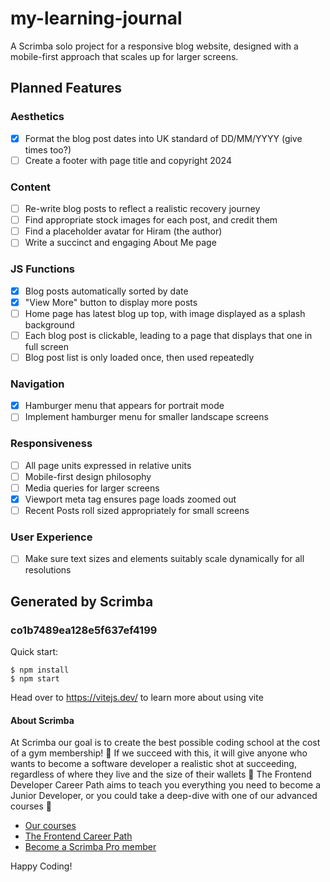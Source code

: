 # my-learning-journal
A Scrimba solo project for a responsive blog website, designed with a mobile-first approach that scales up for larger screens.

## Planned Features

### Aesthetics
- [x] Format the blog post dates into UK standard of DD/MM/YYYY (give times too?)
- [ ] Create a footer with page title and copyright 2024

### Content
- [ ] Re-write blog posts to reflect a realistic recovery journey
- [ ] Find appropriate stock images for each post, and credit them
- [ ] Find a placeholder avatar for Hiram (the author)
- [ ] Write a succinct and engaging About Me page

### JS Functions
- [x] Blog posts automatically sorted by date
- [x] "View More" button to display more posts
- [ ] Home page has latest blog up top, with image displayed as a splash background
- [ ] Each blog post is clickable, leading to a page that displays that one in full screen
- [ ] Blog post list is only loaded once, then used repeatedly

### Navigation
- [x] Hamburger menu that appears for portrait mode
- [ ] Implement hamburger menu for smaller landscape screens

### Responsiveness
- [ ] All page units expressed in relative units
- [ ] Mobile-first design philosophy
- [ ] Media queries for larger screens
- [x] Viewport meta tag ensures page loads zoomed out
- [ ] Recent Posts roll sized appropriately for small screens

### User Experience
- [ ] Make sure text sizes and elements suitably scale dynamically for all resolutions

## Generated by Scrimba

### co1b7489ea128e5f637ef4199

Quick start:

```
$ npm install
$ npm start
````

Head over to https://vitejs.dev/ to learn more about using vite

#### About Scrimba

At Scrimba our goal is to create the best possible coding school at the cost of a gym membership! 💜
If we succeed with this, it will give anyone who wants to become a software developer a realistic shot at succeeding, regardless of where they live and the size of their wallets 🎉
The Frontend Developer Career Path aims to teach you everything you need to become a Junior Developer, or you could take a deep-dive with one of our advanced courses 🚀

- [Our courses](https://scrimba.com/allcourses)
- [The Frontend Career Path](https://scrimba.com/learn/frontend)
- [Become a Scrimba Pro member](https://scrimba.com/pricing)

Happy Coding!
